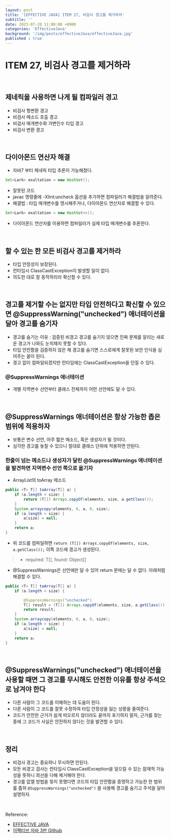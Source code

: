 ```yaml
---
layout: post
title: '[EFFECTIVE JAVA] ITEM 27, 비검사 경고를 제거하라'
subtitle: ''
date: 2023-07-20 11:00:00 +0900
categories: 'EffectiveJava'
background: '/img/posts/effectiveJava/effectiveJava.jpg'
published : true
---
```


# ITEM 27, 비검사 경고를 제거하라

<br>

## 제네릭을 사용하면 나게 될 컴파일러 경고
- 비검사 형변환 경고
- 비검사 메소드 호출 경고
- 비검사 매개변수화 가변인수 타입 경고
- 비검사 변환 경고

<br>


## 다이아몬드 연산자 해결
- 자바7 부터 제네릭 타입 추론이 가능해졌다. 

```java
Set<Lark> exaltation = new HashSet();
```

- 잘못된 코드
- javac 명령줄에 -Xlint:uncheck 옵션을 추가하면 컴파일러가 해결법을 알려준다. 
- 해결법 : 타입 매개변수를 명시해주거나, 다이아몬드 연산자로 해결할 수 있다.

```java
Set<Lark> exaltation = new HashSet<>();
```

- 다이아몬드 연산자를 이용하면 컴파일러가 실제 타입 매개변수를 추론한다.

<br>

## 할 수 있는 한 모든 비검사 경고를 제거하라
- 타입 안정성이 보장된다.
- 런타임시 ClassCastException이 발생할 일이 없다.
- 의도한 대로 잘 동작하리라 확신할 수 있다. 

<br>

## 경고를 제거할 수는 없지만 타입 안전하다고 확신할 수 있으면 @SuppressWarning("unchecked") 애너테이션을 달아 경고를 숨기자
- 경고를 숨기는 이유 : 검증된 비경고 경고를 숨기지 않으면 진짜 문제를 알리는 새로운 경고가 나와도 눈치채지 못할 수 있다.
- 타입 안전함을 검증하지 않은 채 경고를 숨기면 스스로에게 잘못된 보안 인식을 심어주는 꼴이 된다. 
- 경고 없이 컴파일되겠지만 런타임에는 ClassCastException을 던질 수 있다. 

### @SuppressWarnings 애너테이션
- 개별 지역변수 선언부터 클래스 전체까지 어떤 선언에도 달 수 있다.

<br>

## @SuppressWarnings 애너테이션은 항상 가능한 좁은 범위에 적용하자
- 보통은 변수 선언, 아주 짧은 메소드, 혹은 생성자가 될 것이다.
- 심각한 경고를 놓칠 수 있으니 절대로 클래스 단위에 적용하면 안된다. 

### 한줄이 넘는 메소드나 생성자가 달린 @SuppressWarnings 애너테이션을 발견하면 지역변수 선언 쪽으로 옮기자

- ArrayList의 toArray 메소드

```java
public <T> T[] toArray(T[] a) {
    if (a.length < size) { 
        return (T[]) Arrays.copyOf(elements, size, a.getClass());
    }
    System.arraycopy(elements, 0, a, 0, size);
    if (a.length > size) {
        a[size] = null;
    }
    return a;
}

```

- 위 코드를 컴파일하면 `return (T[]) Arrays.copyOf(elements, size, a.getClass());` 이쪽 코드에 경고가 생성된다. 
> - required: T[], found: Object[]
- @SuppressWarnings은 선언에만 달 수 있어 return 문에는 달 수 없다. 아래처럼 해결할 수 있다. 


```java
public <T> T[] toArray(T[] a) {
    if (a.length < size) { 

        @SuppressWarnings("unchecked")
        T[] result = (T[]) Arrays.copyOf(elements, size, a.getClass());
        return result;
    }
    System.arraycopy(elements, 0, a, 0, size);
    if (a.length > size) {
        a[size] = null;
    }
    return a;
}

```

<br>

## @SuppressWarnings("unchecked") 애너테이션을 사용할 때면 그 경고를 무시해도 안전한 이유를 항상 주석으로 남겨야 한다
- 다른 사람이 그 코드를 이해하는 데 도움이 된다.
- 다른 사람이 그 코드를 잘못 수정하여 타입 안정성을 잃는 상황을 줄여준다.
- 코드가 안전한 근거가 쉽게 떠오르지 않더라도 끝까지 포기하지 말자, 근거를 찾는 중에 그 코드가 사실은 안전하지 않다는 것을 발견할 수 있다.

<br>

## 정리
- 비검사 경고는 중요하니 무시하면 안된다.
- 모든 비경고 검사는 런타임시 ClassCastException을 일으킬 수 있는 잠재적 가능성을 뜻하니 최선을 다해 제거해야 한다.
- 경고를 없앨 방법을 찾지 못했다면 코드의 타입 안전함을 증명하고 가능한 한 범위를 좁혀 `@SuppressWarnings("unchecked")` 을 사용해 경고를 숨기고 주석을 달아 설명하자.

<br>

Reference:

- [EFFECTIVE JAVA](https://front.wemakeprice.com/product/121854081?search_keyword=%25EC%259D%25B4%25ED%258E%2599%25ED%258B%25B0%25EB%25B8%258C%2520%25EC%259E%2590%25EB%25B0%2594&_service=5&_no=1)
- [이펙티브 자바 3판 Github](https://github.com/WegraLee/effective-java-3e-source-code)
 